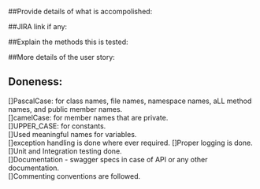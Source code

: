 ##Provide details of what is accompolished:


##JIRA link if any:


##Explain the methods this is tested: 


##More details of the user story: 


Doneness:
-
[]PascalCase: for class names, file names, namespace names, aLL method names, and public member names.  
[]camelCase: for member names that are private.   
[]UPPER_CASE: for constants.  
[]Used meaningful names for variables.  
[]exception handling is done where ever required. 
[]Proper logging is done. 
[]Unit and Integration testing done.  
[]Documentation - swagger specs in case of API or any other documentation.  
[]Commenting conventions are followed.  
